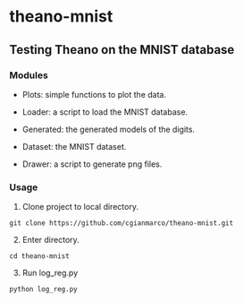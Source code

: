 # theano-mnist
## Testing Theano on the MNIST database

### Modules

- Plots: simple functions to plot the data.

- Loader: a script to load the MNIST database.

- Generated: the generated models of the digits.

- Dataset: the MNIST dataset.

- Drawer: a script to generate png files.

### Usage

1. Clone project to local directory.

```
git clone https://github.com/cgianmarco/theano-mnist.git
```

2. Enter directory.

```
cd theano-mnist
```

3. Run log_reg.py

```
python log_reg.py
```

